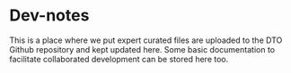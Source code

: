 # Dev-notes
This is a place where we put expert curated files are uploaded to the DTO Github repository and kept updated here.
Some basic documentation to facilitate collaborated development can be stored here too.
